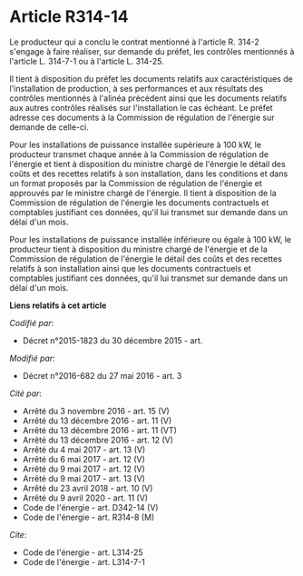 # Article R314-14

Le producteur qui a conclu le contrat mentionné à l'article R. 314-2 s'engage à faire réaliser, sur demande du préfet, les
contrôles mentionnés à l'article L. 314-7-1 ou à l'article L. 314-25. 

Il tient à disposition du préfet les documents relatifs aux caractéristiques de l'installation de production, à ses
performances et aux résultats des contrôles mentionnés à l'alinéa précédent ainsi que les documents relatifs aux autres
contrôles réalisés sur l'installation le cas échéant. Le préfet adresse ces documents à la Commission de régulation de
l'énergie sur demande de celle-ci. 

Pour les installations de puissance installée supérieure à 100 kW, le producteur transmet chaque année à la Commission de
régulation de l'énergie et tient à disposition du ministre chargé de l'énergie le détail des coûts et des recettes relatifs à
son installation, dans les conditions et dans un format proposés par la Commission de régulation de l'énergie et approuvés
par le ministre chargé de l'énergie. Il tient à disposition de la Commission de régulation de l'énergie les documents
contractuels et comptables justifiant ces données, qu'il lui transmet sur demande dans un délai d'un mois. 

Pour les installations de puissance installée inférieure ou égale à 100 kW, le producteur tient à disposition du ministre
chargé de l'énergie et de la Commission de régulation de l'énergie le détail des coûts et des recettes relatifs à son
installation ainsi que les documents contractuels et comptables justifiant ces données, qu'il lui transmet sur demande dans
un délai d'un mois.

**Liens relatifs à cet article**

_Codifié par_:

  - Décret n°2015-1823 du 30 décembre 2015 - art.

_Modifié par_:

  - Décret n°2016-682 du 27 mai 2016 - art. 3

_Cité par_:

  - Arrêté du 3 novembre 2016 - art. 15 (V)
  - Arrêté du 13 décembre 2016 - art. 11 (V)
  - Arrêté du 13 décembre 2016 - art. 11 (VT)
  - Arrêté du 13 décembre 2016 - art. 12 (V)
  - Arrêté du 4 mai 2017 - art. 13 (V)
  - Arrêté du 6 mai 2017 - art. 12 (V)
  - Arrêté du 9 mai 2017 - art. 12 (V)
  - Arrêté du 9 mai 2017 - art. 13 (V)
  - Arrêté du 23 avril 2018 - art. 10 (V)
  - Arrêté du 9 avril 2020 - art. 11 (V)
  - Code de l'énergie - art. D342-14 (V)
  - Code de l'énergie - art. R314-8 (M)

_Cite_:

  - Code de l'énergie - art. L314-25
  - Code de l'énergie - art. L314-7-1
